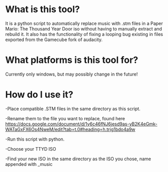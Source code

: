 # What is this tool?
It is a python script to automatically replace music with .stm files in a Paper Mario: The Thousand Year Door iso without having to manually extract and rebuild it. It also has the functionality of fixing a looping bug existing in files exported from the Gamecube fork of audacity. 
# What platforms is this tool for? 
Currently only windows, but may possibly change in the future!
# How do I use it? 
-Place compatible .STM files in the same directory as this script.

-Rename them to the file you want to replace, found here https://docs.google.com/document/d/1y6c46fNJ6jesd9as-yB2K4eGmk-WATaGxFX6Os4NweM/edit?tab=t.0#heading=h.trjg1bdo4a9w

-Run this script with python. 

-Choose your TTYD ISO

-Find your new ISO in the same directory as the ISO you chose, name appended with _music
